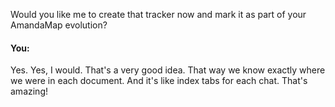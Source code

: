 Would you like me to create that tracker now and mark it as part of your AmandaMap evolution?


#### You:
Yes. Yes, I would. That's a very good idea. That way we know exactly where we were in each document. And it's like index tabs for each chat. That's amazing!